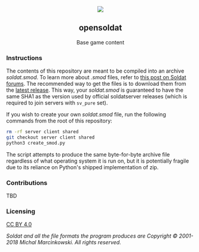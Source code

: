 <div align="center">
  <img src="https://i.imgur.com/HrYPYjh.png" />
  <h2>opensoldat</h2>
  <p>Base game content</p>
</div>

### Instructions

The contents of this repository are meant to be compiled into an archive *soldat.smod*. To learn more about *.smod* files, refer to [this post on Soldat forums](https://forums.soldat.pl/index.php?topic=44917.0). The recommended way to get the files is to download them from the [latest release](https://github.com/opensoldat/base/releases/latest). This way, your *soldat.smod* is guaranteed to have the same SHA1 as the version used by official soldatserver releases (which is required to join servers with `sv_pure` set).

If you wish to create your own *soldat.smod* file, run the following commands from the root of this repository:
```bash
rm -rf server client shared
git checkout server client shared
python3 create_smod.py
```
The script attempts to produce the same byte-for-byte archive file regardless of what operating system it is run on, but it is potentially fragile due to its reliance on Python's shipped implementation of zip.

### Contributions

TBD

### Licensing

[CC BY 4.0](LICENSE.txt)

*Soldat and all the file formats the program produces are Copyright © 2001-2018 Michal Marcinkowski. All rights reserved.*
